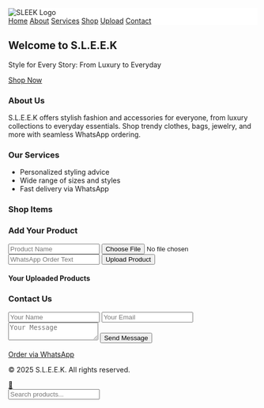 <!DOCTYPE html>
<html lang="en">
<head>
  <meta charset="UTF-8" />
  <meta name="viewport" content="width=device-width, initial-scale=1.0" />
  <title>S.L.E.E.K</title>
  <link href="https://cdn.jsdelivr.net/npm/tailwindcss@2.2.19/dist/tailwind.min.css" rel="stylesheet">
  <link href="https://unpkg.com/aos@2.3.4/dist/aos.css" rel="stylesheet">
  <style>
    html {
      scroll-behavior: smooth;
    }
    .sticky-nav {
      position: sticky;
      top: 0;
      z-index: 50;
      background: white;
    }
  </style>
</head>
<body class="bg-white text-gray-800">

  <!-- Sticky Navbar -->
  <nav class="sticky-nav shadow-md py-4 px-6 flex justify-between items-center">
    <img src="sleek-logo.png" alt="SLEEK Logo" class="h-10">
    <div class="space-x-4 text-sm">
      <a href="#home" class="text-green-600">Home</a>
      <a href="#about" class="text-green-600">About</a>
      <a href="#services" class="text-green-600">Services</a>
      <a href="#shop" class="text-green-600">Shop</a>
      <a href="#upload" class="text-green-600">Upload</a>
      <a href="#contact" class="text-green-600">Contact</a>
    </div>
  </nav>

  <!-- Hero Section -->
  <section id="home" class="h-screen flex items-center justify-center bg-green-100" data-aos="fade-up">
    <div class="text-center px-4">
      <h2 class="text-4xl font-bold mb-4 text-green-700">Welcome to S.L.E.E.K</h2>
      <p class="text-lg mb-6">Style for Every Story: From Luxury to Everyday</p>
      <a href="#shop" class="bg-green-600 text-white px-6 py-3 rounded-full">Shop Now</a>
    </div>
  </section>

  <!-- About Section -->
  <section id="about" class="py-16 px-6 bg-white" data-aos="fade-up">
    <h3 class="text-2xl font-semibold mb-4">About Us</h3>
    <p>S.L.E.E.K offers stylish fashion and accessories for everyone, from luxury collections to everyday essentials. Shop trendy clothes, bags, jewelry, and more with seamless WhatsApp ordering.</p>
  </section>

  <!-- Services Section -->
  <section id="services" class="py-16 px-6 bg-green-50" data-aos="fade-up">
    <h3 class="text-2xl font-semibold mb-6">Our Services</h3>
    <ul class="list-disc list-inside space-y-2">
      <li>Personalized styling advice</li>
      <li>Wide range of sizes and styles</li>
      <li>Fast delivery via WhatsApp</li>
    </ul>
  </section>

  <!-- Shop Section -->
  <section id="shop" class="py-16 px-6 bg-white" data-aos="fade-up">
    <h3 class="text-2xl font-semibold mb-6">Shop Items</h3>
    <div id="product-grid" class="grid grid-cols-2 sm:grid-cols-3 md:grid-cols-4 gap-4"></div>
    <div id="pagination" class="mt-6 text-center"></div>
  </section>

  <!-- Upload Section -->
  <section id="upload" class="py-16 px-6 bg-green-50" data-aos="fade-up">
    <h3 class="text-2xl font-semibold mb-6">Add Your Product</h3>
    <form id="product-form" class="space-y-4">
      <input type="text" id="product-name" placeholder="Product Name" class="w-full p-2 border rounded" required>
      <input type="file" id="product-image" accept="image/*" class="w-full p-2 border rounded">
      <input type="text" id="product-whatsapp" placeholder="WhatsApp Order Text" class="w-full p-2 border rounded">
      <button type="submit" class="bg-green-600 text-white px-4 py-2 rounded">Upload Product</button>
    </form>
    <div class="mt-8">
      <h4 class="text-xl font-semibold mb-4">Your Uploaded Products</h4>
      <div id="custom-products" class="grid grid-cols-2 sm:grid-cols-3 md:grid-cols-4 gap-4"></div>
    </div>
  </section>

  <!-- Contact Section -->
  <section id="contact" class="py-16 px-6 bg-white" data-aos="fade-up">
    <h3 class="text-2xl font-semibold mb-6">Contact Us</h3>
    <form action="https://formspree.io/f/xayraoqz" method="POST" class="space-y-4">
      <input type="text" name="name" placeholder="Your Name" class="w-full p-2 border rounded" required>
      <input type="email" name="email" placeholder="Your Email" class="w-full p-2 border rounded" required>
      <textarea name="message" placeholder="Your Message" class="w-full p-2 border rounded" required></textarea>
      <button type="submit" class="bg-green-600 text-white px-4 py-2 rounded">Send Message</button>
    </form>
    <div class="mt-4">
      <a href="https://wa.me/2348100123242" class="text-green-600 underline">Order via WhatsApp</a>
    </ contest
  </section>

  <!-- Footer -->
  <footer id="footer" class="py-6 text-center bg-green-100">
    <p>© 2025 S.L.E.E.K. All rights reserved.</p>
  </footer>

  <!-- WhatsApp Floating Button -->
  <a href="https://wa.me/2348100123242" class="fixed bottom-4 right-4 bg-green-500 text-white p-3 rounded-full shadow-lg hover:bg-green-600 transition">
    💬
  </a>

  <!-- Search Bar -->
  <div class="fixed bottom-4 left-4 bg-white border rounded-full shadow-md flex items-center px-3 py-1 w-60">
    <input type="text" id="search-input" placeholder="Search products..." class="outline-none flex-1 p-1 text-sm">
  </div>

  <!-- Scripts -->
  <script src="https://unpkg.com/aos@2.3.4/dist/aos.js"></script>
  <script>
    AOS.init();

    // Unified products array with placeholder images
    const products = [
      { name: "Item 1", link: "https://wa.me/2348100123242?text=Hi%2C%20I'm%20interested%20in%20Item%201", img: "https://via.placeholder.com/150" },
      { name: "Item 2", link: "https://wa.me/2348100123242?text=Hi%2C%20I'm%20interested%20in%20Item%202", img: "https://via.placeholder.com/150" },
      { name: "Item 3", link: "https://wa.me/2348100123242?text=Hi%2C%20I'm%20interested%20in%20Item%203", img: "https://via.placeholder.com/150" },
      { name: "Item 4", link: "https://wa.me/2348100123242?text=Hi%2C%20I'm%20interested%20in%20Item%204", img: "https://via.placeholder.com/150" },
      { name: "Item 5", link: "https://wa.me/2348100123242?text=Hi%2C%20I'm%20interested%20in%20Item%205", img: "https://via.placeholder.com/150" },
      { name: "Item 6", link: "https://wa.me/2348100123242?text=Hi%2C%20I'm%20interested%20in%20Item%206", img: "https://via.placeholder.com/150" },
      { name: "Item 7", link: "https://wa.me/2348100123242?text=Hi%2C%20I'm%20interested%20in%20Item%207", img: "https://via.placeholder.com/150" },
      { name: "Item 8", link: "https://wa.me/2348100123242?text=Hi%2C%20I'm%20interested%20in%20Item%208", img: "https://via.placeholder.com/150" },
      { name: "Item 9", link: "https://wa.me/2348100123242?text=Hi%2C%20I'm%20interested%20in%20Item%209", img: "https://via.placeholder.com/150" },
      { name: "Item 10", link: "https://wa.me/2348100123242?text=Hi%2C%20I'm%20interested%20in%20Item%2010", img: "https://via.placeholder.com/150" },
      { name: "Item 11", link: "https://wa.me/2348100123242?text=Hi%2C%20I'm%20interested%20in%20Item%2011", img: "https://via.placeholder.com/150" },
      { name: "Item 12", link: "https://wa.me/2348100123242?text=Hi%2C%20I'm%20interested%20in%20Item%2012", img: "https://via.placeholder.com/150" },
      { name: "Item 13", link: "https://wa.me/2348100123242?text=Hi%2C%20I'm%20interested%20in%20Item%2013", img: "https://via.placeholder.com/150" },
      { name: "Item 14", link: "https://wa.me/2348100123242?text=Hi%2C%20I'm%20interested%20in%20Item%2014", img: "https://via.placeholder.com/150" },
      { name: "Item 15", link: "https://wa.me/2348100123242?text=Hi%2C%20I'm%20interested%20in%20Item%2015", img: "https://via.placeholder.com/150" },
      { name: "Item 16", link: "https://wa.me/2348100123242?text=Hi%2C%20I'm%20interested%20in%20Item%2016", img: "https://via.placeholder.com/150" },
      { name: "Item 17", link: "https://wa.me/2348100123242?text=Hi%2C%20I'm%20interested%20in%20Item%2017", img: "https://via.placeholder.com/150" },
      { name: "Item 18", link: "https://wa.me/2348100123242?text=Hi%2C%20I'm%20interested%20in%20Item%2018", img: "https://via.placeholder.com/150" },
      { name: "Item 19", link: "https://wa.me/2348100123242?text=Hi%2C%20I'm%20interested%20in%20Item%2019", img: "https://via.placeholder.com/150" },
      { name: "Item 20", link: "https://wa.me/2348100123242?text=Hi%2C%20I'm%20interested%20in%20Item%2020", img: "https://via.placeholder.com/150" }
    ];

    const productsPerPage = 8;
    let currentPage = 1;

    // Search functionality
    document.getElementById('search-input').addEventListener('input', function(e) {
      const searchValue = e.target.value.toLowerCase();
      const items = document.querySelectorAll('#product-grid > div');
      items.forEach(item => {
        const text = item.textContent.toLowerCase();
        item.style.display = text.includes(searchValue) ? 'block' : 'none';
      });
    });

    // Display products with pagination
    function displayProducts(page) {
      const grid = document.getElementById('product-grid');
      grid.innerHTML = "";
      const start = (page - 1) * productsPerPage;
      const end = start + productsPerPage;
      const paginatedItems = products.slice(start, end);

      paginatedItems.forEach(p => {
        const div = document.createElement('div');
        div.className = 'p-4 border rounded shadow hover:shadow-lg';
        div.innerHTML = `<img src="${p.img}" class="h-32 w-full object-cover mb-2 rounded">
                         <h4 class="font-semibold mb-2">${p.name}</h4>
                         <a href="${p.link}" target="_blank" class="text-green-600 underline">Order via WhatsApp</a>`;
        grid.appendChild(div);
      });

      renderPagination();
    }

    // Render pagination buttons
    function renderPagination() {
      const pagination = document.getElementById('pagination');
      pagination.innerHTML = "";
      const pageCount = Math.ceil(products.length / productsPerPage);
      for (let i = 1; i <= pageCount; i++) {
        const btn = document.createElement('button');
        btn.textContent = i;
        btn.className = 'mx-1 px-3 py-1 rounded border ' + (i === currentPage ? 'bg-green-600 text-white' : 'bg-white');
        btn.setAttribute('aria-label', `Go to page ${i}`);
        btn.onclick = () => {
          currentPage = i;
          displayProducts(currentPage);
        };
        pagination.appendChild(btn);
      }
    }

    // Load custom products
    function loadCustomProducts() {
      const container = document.getElementById('custom-products');
      container.innerHTML = "";
      const items = JSON.parse(localStorage.getItem('custom-products') || '[]');
      items.forEach(p => {
        const div = document.createElement('div');
        div.className = 'p-4 border rounded shadow hover:shadow-lg';
        div.innerHTML = `<img src="${p.img}" class="h-32 w-full object-cover mb-2 rounded">
                         <h4 class="font-semibold mb-1">${p.name}</h4>
                         <a href="https://wa.me/2348100123242?text=${encodeURIComponent(p.whatsapp)}" target="_blank" class="text-green-600 underline">Order</a>`;
        container.appendChild(div);
      });
    }

    // Handle product form submission
    document.getElementById('product-form').addEventListener('submit', function(e) {
      e.preventDefault();
      const name = document.getElementById('product-name').value;
      const whatsapp = document.getElementById('product-whatsapp').value || name;
      const imgFile = document.getElementById('product-image').files[0];

      const reader = new FileReader();
      reader.onload = function() {
        const imgData = reader.result;
        const products = JSON.parse(localStorage.getItem('custom-products') || '[]');
        products.push({ name, whatsapp, img: imgData });
        localStorage.setItem('custom-products', JSON.stringify(products));
        loadCustomProducts();
        document.getElementById('product-form').reset();
      };
      if (imgFile) {
        reader.readAsDataURL(imgFile);
      } else {
        const products = JSON.parse(localStorage.getItem('custom-products') || '[]');
        products.push({ name, whatsapp, img: "https://via.placeholder.com/150" });
        localStorage.setItem('custom-products', JSON.stringify(products));
        loadCustomProducts();
        document.getElementById('product-form').reset();
      }
    });

    // Combined window.onload
    window.addEventListener('load', function() {
      displayProducts(currentPage);
      loadCustomProducts();
    });
  </script>
</body>
</html>

